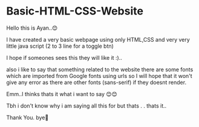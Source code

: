# Basic-HTML-CSS-Website

Hello this is Ayan..😊

I have created a very basic webpage using only HTML,CSS and very very little java script (2 to 3 line for a toggle btn) 

I hope if someones sees this they will like it :)..

also i like to say that something related to the website there are some fonts which are imported from Google fonts using urls 
  so I will hope that it won't give any error as there are other fonts (sans-serif) if they doesnt render.

Emm..I thinks thats it what i want to say 😊😊

  Tbh i don't know why i am saying all this for but thats . . thats it..

  Thank You. bye👋
